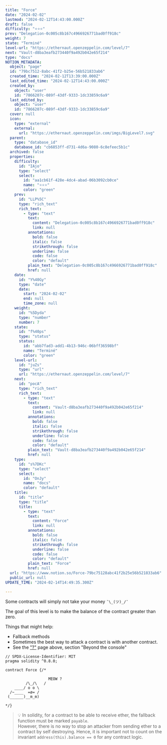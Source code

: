 ```yaml
---
title: "Force"
date: "2024-02-02"
lastmod: "2024-02-12T14:43:00.000Z"
draft: false
difficulty: "⭐⭐⭐"
prev: "Delegation-0c005c8b167c4966926771bad0ff918c"
weight: 7
state: "Terminé"
level-url: "https://ethernaut.openzeppelin.com/level/7"
next: "Vault-d8ba3eafb273440f9a492b042e65f214"
type: "docs"
NOTION_METADATA:
  object: "page"
  id: "79bc7512-8abc-41f2-b25e-56b521833ab6"
  created_time: "2024-02-12T13:39:00.000Z"
  last_edited_time: "2024-02-12T14:43:00.000Z"
  created_by:
    object: "user"
    id: "7866207c-089f-43df-9333-1dc33859c6a9"
  last_edited_by:
    object: "user"
    id: "7866207c-089f-43df-9333-1dc33859c6a9"
  cover: null
  icon:
    type: "external"
    external:
      url: "https://ethernaut.openzeppelin.com/imgs/BigLevel7.svg"
  parent:
    type: "database_id"
    database_id: "cb6853ff-d731-4d6a-9080-6c8efeec5b1c"
  archived: false
  properties:
    difficulty:
      id: "IAjo"
      type: "select"
      select:
        id: "aa1cb61f-428e-4dc4-abad-06b3092cb0ce"
        name: "⭐⭐⭐"
        color: "green"
    prev:
      id: "LLP%5C"
      type: "rich_text"
      rich_text:
        - type: "text"
          text:
            content: "Delegation-0c005c8b167c4966926771bad0ff918c"
            link: null
          annotations:
            bold: false
            italic: false
            strikethrough: false
            underline: false
            code: false
            color: "default"
          plain_text: "Delegation-0c005c8b167c4966926771bad0ff918c"
          href: null
    date:
      id: "Y%40Gy"
      type: "date"
      date:
        start: "2024-02-02"
        end: null
        time_zone: null
    weight:
      id: "%5Dyda"
      type: "number"
      number: 7
    state:
      id: "f%40ps"
      type: "status"
      status:
        id: "abb7fad3-add1-4b13-946c-06bff36598bf"
        name: "Terminé"
        color: "green"
    level-url:
      id: "juZs"
      type: "url"
      url: "https://ethernaut.openzeppelin.com/level/7"
    next:
      id: "pocA"
      type: "rich_text"
      rich_text:
        - type: "text"
          text:
            content: "Vault-d8ba3eafb273440f9a492b042e65f214"
            link: null
          annotations:
            bold: false
            italic: false
            strikethrough: false
            underline: false
            code: false
            color: "default"
          plain_text: "Vault-d8ba3eafb273440f9a492b042e65f214"
          href: null
    type:
      id: "s%7DKc"
      type: "select"
      select:
        id: "OnJy"
        name: "docs"
        color: "default"
    title:
      id: "title"
      type: "title"
      title:
        - type: "text"
          text:
            content: "Force"
            link: null
          annotations:
            bold: false
            italic: false
            strikethrough: false
            underline: false
            code: false
            color: "default"
          plain_text: "Force"
          href: null
  url: "https://www.notion.so/Force-79bc75128abc41f2b25e56b521833ab6"
  public_url: null
UPDATE_TIME: "2024-02-14T14:49:35.300Z"

---
```

<link rel="stylesheet" href="https://cdn.jsdelivr.net/npm/katex@0.16.2/dist/katex.min.css" integrity="sha384-bYdxxUwYipFNohQlHt0bjN/LCpueqWz13HufFEV1SUatKs1cm4L6fFgCi1jT643X" crossorigin="anonymous">


Some contracts will simply not take your money `¯\_(ツ)_/¯`


The goal of this level is to make the balance of the contract greater than zero.


Things that might help:

- Fallback methods
- Sometimes the best way to attack a contract is with another contract.
- See the ["?"](https://ethernaut.openzeppelin.com/help) page above, section "Beyond the console"

```solidity
// SPDX-License-Identifier: MIT
pragma solidity ^0.8.0;

contract Force {/*

                   MEOW ?
         /\_/\   /
    ____/ o o \
  /~____  =ø= /
 (______)__m_m)

*/}
```


> 💡 In solidity, for a contract to be able to receive ether, the fallback function must be marked `payable`.  
> However, there is no way to stop an attacker from sending ether to a   
> contract by self destroying. Hence, it is important not to count on the   
> invariant `address(this).balance == 0` for any contract logic.

